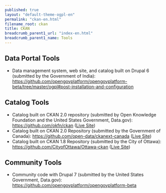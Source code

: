 ```yaml
---
published: true
layout: "default-theme-ogpl-en"
permalink: "ckan-en.html"
filename_root: ckan
title: CKAN
breadcrumb_parent1_url: "index-en.html"
breadcrumb_parent1_name: Tools
---
```


## Data Portal Tools<br>
- Data management system, web site, and catalog built on Drupal 6 (submitted by the Government of India): https://github.com/opengovplatform/opengovplatform-beta/tree/master/ogpl#post-installation-and-configuration

## Catalog Tools<br>
- Catalog built on CKAN 2.0 repository (submitted by Open Knowledge Foundation and the United States Government, Data.gov): https://github.com/okfn/ckan (<a href="http://demo.ckan.org/">Live Site</a>)<br>
- Catalog built on CKAN 2.0 Repository (submitted by the Government of Canada): https://github.com/open-data/ckanext-canada (<a href="http://data.gc.ca/">Live Site</a>)<br>
- Catalog built on CKAN 1.8 Repository (submitted by the City of Ottawa): https://github.com/CityofOttawa/Ottawa-ckan (<a href="http://ottawa.ca/en/open-data-ottawa">Live Site</a>)<br>

## Community Tools<br>
- Community code with Drupal 7 (submitted by the United States Government, Data.gov): https://github.com/opengovplatform/opengovplatform-beta
